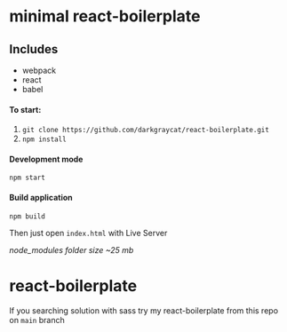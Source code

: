 # minimal react-boilerplate

## Includes
* webpack
* react
* babel

#### To start:
1. `git clone https://github.com/darkgraycat/react-boilerplate.git`
2. `npm install`

#### Development mode
`npm start`

#### Build application
`npm build`

Then just open `index.html` with Live Server

*node_modules folder size ~25 mb*


# react-boilerplate
If you searching solution with sass
try my react-boilerplate from
this repo on `main` branch